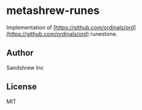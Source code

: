 # metashrew-runes

Implementation of [https://github.com/ordinals/ord](https://github.com/ordinals/ord) runestone.

## Author

Sandshrew Inc

## License

MIT
